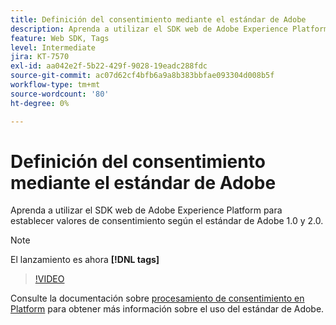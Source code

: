 ```yaml
---
title: Definición del consentimiento mediante el estándar de Adobe
description: Aprenda a utilizar el SDK web de Adobe Experience Platform para establecer valores de consentimiento según el estándar de Adobe 1.0 y 2.0.
feature: Web SDK, Tags
level: Intermediate
jira: KT-7570
exl-id: aa042e2f-5b22-429f-9028-19eadc288fdc
source-git-commit: ac07d62cf4bfb6a9a8b383bbfae093304d008b5f
workflow-type: tm+mt
source-wordcount: '80'
ht-degree: 0%

---
```


# Definición del consentimiento mediante el estándar de Adobe

Aprenda a utilizar el SDK web de Adobe Experience Platform para establecer valores de consentimiento según el estándar de Adobe 1.0 y 2.0.

>[!NOTE]
>
> El lanzamiento es ahora **[!DNL tags]**

>[!VIDEO](https://video.tv.adobe.com/v/332694/?quality=12&learn=on)

Consulte la documentación sobre [procesamiento de consentimiento en Platform](https://experienceleague.adobe.com/docs/experience-platform/landing/governance-privacy-security/consent/iab/overview.html) para obtener más información sobre el uso del estándar de Adobe.

